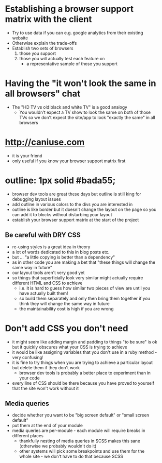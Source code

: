 # Establishing a browser support matrix with the client

- Try to use data if you can e.g. google analytics from their existing website
- Otherwise explain the trade-offs
- Establish two sets of browsers
    1. those you support
    2. those you will actually test each feature on
        - a representative sample of those you support

# Having the "it won't look the same in all browsers" chat

- The "HD TV vs old black and white TV" is a good analogy
    - You wouldn't expect a TV show to look the same on both of those TVs so we
      don't expect the site/app to look "exactly the same" in all browsers

# http://caniuse.com

- it is your friend
- only useful if you know your browser support matrix first

# outline: 1px solid #bada55;

- browser dev tools are great these days but outline is still king for debugging
  layout issues
- add outline in various colors to the divs you are interested in
- outline is like border but it doesn't change the layout on the page so you can
  add it to blocks without disturbing your layout
- establish your browser support matrix at the start of the project

## Be careful with DRY CSS

- re-using styles is a great idea in theory
- a lot of words dedicated to this in blog posts etc.
- but ... "a little copying is better than a dependency"
- as in other code you are making a bet that "these things will change the same
  way in future"
- our layout tools aren't very good yet
- so things that superficially look very similar might actually require
  different HTML and CSS to achieve
    - i.e. it is hard to guess how similar two pieces of view are until you have
      actually built them!
    - so build them separately and only then bring them together if you think
      they will change the same way in future
    - the maintainability cost is high if you are wrong

# Don't add CSS you don't need

- it might seem like adding margin and padding to things "to be sure" is ok but
  it quickly obscures what your CSS is trying to achieve
- it would be like assigning variables that you don't use in a ruby method -
  very confusing!
- it is fine to try things when you are trying to achieve a particular layout
  but delete them if they don't work
    - browser dev tools is probably a better place to experiment than in your
      code
- every line of CSS should be there because you have proved to yourself that the
  site won't work without it

## Media queries

- decide whether you want to be "big screen default" or "small screen default"
- put them at the end of your module
- media queries are per-module - each module will require breaks in different
  places
    - thankfully nesting of media queries in SCSS makes this sane (otherwise we
      probably wouldn't do it)
    - other systems will pick some breakpoints and use them for the whole site -
      we don't have to do that because SCSS
